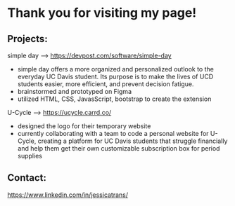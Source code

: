 # Thank you for visiting my page!

## Projects:
simple day -->
https://devpost.com/software/simple-day
- simple day offers a more organized and personalized outlook to the everyday UC Davis student. Its purpose is to make the lives of UCD students easier, more efficient, and prevent decision fatigue.
- brainstormed and prototyped on Figma
- utilized HTML, CSS, JavasScript, bootstrap to create the extension

U-Cycle --> 
https://ucycle.carrd.co/
- designed the logo for their temporary website
- currently collaborating with a team to code a personal website for U-Cycle, creating a platform for UC Davis students that struggle financially and help them get their own customizable subscription box for period supplies


## Contact:
https://www.linkedin.com/in/jessicatrans/
